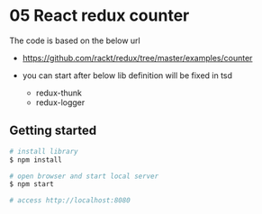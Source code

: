 # 05 React redux counter

The code is based on the below url
- https://github.com/rackt/redux/tree/master/examples/counter

- you can start after below lib definition will be fixed in tsd
  - redux-thunk
  - redux-logger

## Getting started

```sh
# install library
$ npm install

# open browser and start local server
$ npm start

# access http://localhost:8080
```
